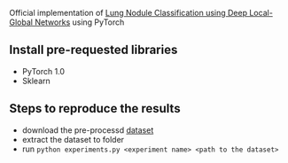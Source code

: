 Official implementation of [Lung Nodule Classification using Deep Local-Global Networks](https://arxiv.org/abs/1904.10126) using PyTorch 
## Install pre-requested libraries
- PyTorch 1.0
- Sklearn
## Steps to reproduce the results
- download the pre-processd [dataset](https://drive.google.com/file/d/1yTNnWhsOLB2ElCyo0vahPG3NAyHIYeWx/view?usp=sharing) 
- extract the dataset to folder
- run `python experiments.py <experiment name> <path to the dataset>`


